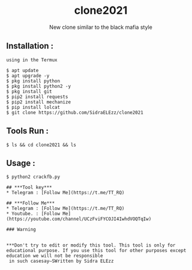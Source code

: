 <h1 align="center">clone2021</h1>
<p align="center">New clone similar to the black mafia style</p>




## Installation :
```
using in the Termux 

$ apt update
$ apt upgrade -y
$ pkg install python
$ pkg install python2 -y
$ pkg install git
$ pip2 install requests
$ pip2 install mechanize
$ pip install lolcat
$ git clone https://github.com/SidraELEzz/clone2021
```

## Tools Run :
```
$ ls && cd clone2021 && ls
```

## Usage :
```
$ python2 crackfb.py
 
## ***Tool key***
* Telegram : [Follow Me](https://t.me/TT_RQ)

## ***Follow Me***
* Telegram : [Follow Me](https://t.me/TT_RQ)
* Youtube. : [Follow Me](https://youtube.com/channel/UCzFviFYCOJI4IwhdVOQTqIw)

### Warning


***Don't try to edit or modify this tool. This tool is only for educational purpose. If you use this tool for other purposes except education we will not be responsible
 in such casesay–SWritten by Sidra ELEzz

